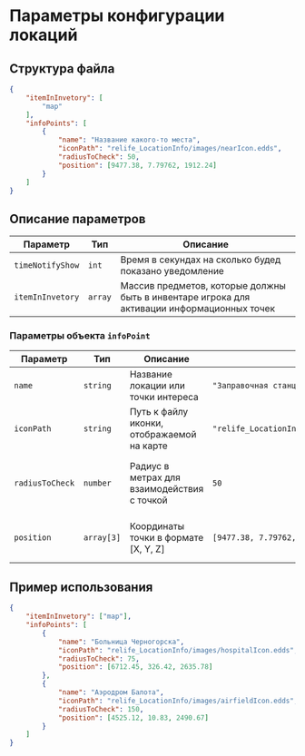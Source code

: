 # Параметры конфигурации локаций

## Структура файла

```json
{
    "itemInInvetory": [
        "map"
    ],
    "infoPoints": [
        {
            "name": "Название какого-то места",
            "iconPath": "relife_LocationInfo/images/nearIcon.edds",
            "radiusToCheck": 50,
            "position": [9477.38, 7.79762, 1912.24]
        }
    ]
}
```

## Описание параметров

| Параметр | Тип | Описание | 
|----------|-----|----------|
| `timeNotifyShow` | `int` | Время в секундах на сколько будед показано уведомление | 
| `itemInInvetory` | `array` | Массив предметов, которые должны быть в инвентаре игрока для активации информационных точек |

### Параметры объекта `infoPoint`

| Параметр | Тип | Описание | Пример | Примечания |
|----------|-----|----------|---------|------------|
| `name` | `string` | Название локации или точки интереса | `"Заправочная станция"` | Должно быть уникальным |
| `iconPath` | `string` | Путь к файлу иконки, отображаемой на карте | `"relife_LocationInfo/images/militaryIcon.edds"` | Формат `.edds`, размер 64x64 или 128x128 пикселей |
| `radiusToCheck` | `number` | Радиус в метрах для взаимодействия с точкой | `50` | 25-50 (малые), 50-100 (средние), 100-200 (большие) |
| `position` | `array[3]` | Координаты точки в формате [X, Y, Z] | `[9477.38, 7.79762, 1912.24]` | X,Z - горизонтальные координаты, Y - высота |

## Пример использования

```json
{
    "itemInInvetory": ["map"],
    "infoPoints": [
        {
            "name": "Больница Черногорска",
            "iconPath": "relife_LocationInfo/images/hospitalIcon.edds",
            "radiusToCheck": 75,
            "position": [6712.45, 326.42, 2635.78]
        },
        {
            "name": "Аэродром Балота",
            "iconPath": "relife_LocationInfo/images/airfieldIcon.edds",
            "radiusToCheck": 150,
            "position": [4525.12, 10.83, 2490.67]
        }
    ]
}
```
